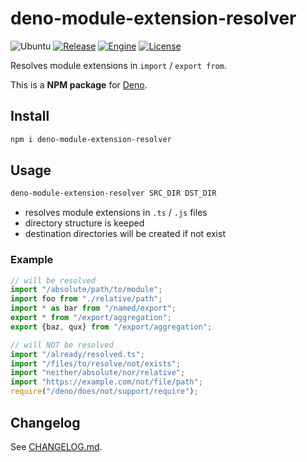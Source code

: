 # deno-module-extension-resolver

![Ubuntu](https://github.com/shimataro/deno-module-extension-resolver/workflows/Ubuntu/badge.svg)
[![Release](https://img.shields.io/github/release/shimataro/deno-module-extension-resolver.svg)](https://github.com/shimataro/deno-module-extension-resolver/releases)
[![Engine](https://img.shields.io/node/v/deno-module-extension-resolver.svg)](https://nodejs.org/)
[![License](https://img.shields.io/github/license/shimataro/deno-module-extension-resolver.svg)](./LICENSE)

Resolves module extensions in `import` / `export from`.

This is a **NPM package** for [Deno](https://deno.land/).

## Install

```bash
npm i deno-module-extension-resolver
```

## Usage

```bash
deno-module-extension-resolver SRC_DIR DST_DIR
```

* resolves module extensions in `.ts` / `.js` files
* directory structure is keeped
* destination directories will be created if not exist

### Example

```typescript
// will be resolved
import "/absolute/path/to/module";
import foo from "./relative/path";
import * as bar from "/named/export";
export * from "/export/aggregation";
export {baz, qux} from "/export/aggregation";

// will NOT be resolved
import "/already/resolved.ts";
import "/files/to/resolve/not/exists";
import "neither/absolute/nor/relative";
import "https://example.com/not/file/path";
require("/deno/does/not/support/require");
```

## Changelog

See [CHANGELOG.md](CHANGELOG.md).
